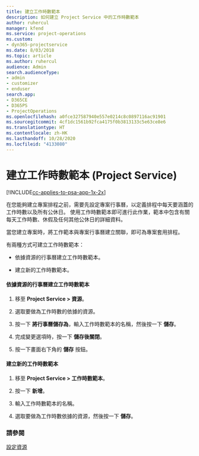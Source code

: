 ```yaml
---
title: 建立工作時數範本
description: 如何建立 Project Service 中的工作時數範本
author: ruhercul
manager: kfend
ms.service: project-operations
ms.custom:
- dyn365-projectservice
ms.date: 8/03/2018
ms.topic: article
ms.author: ruhercul
audience: Admin
search.audienceType:
- admin
- customizer
- enduser
search.app:
- D365CE
- D365PS
- ProjectOperations
ms.openlocfilehash: a0fce327587940e557e0214c8c0897116ac91901
ms.sourcegitcommit: 4cf1dc1561b92fca4175f0b3813133c5e63ce8e6
ms.translationtype: HT
ms.contentlocale: zh-HK
ms.lasthandoff: 10/28/2020
ms.locfileid: "4133080"
---
```

# <a name="create-a-work-hours-template-project-service"></a>建立工作時數範本 (Project Service)

[!INCLUDE[cc-applies-to-psa-app-1x-2x](../includes/cc-applies-to-psa-app-1x-2x.md)]

在您能夠建立專案排程之前，需要先設定專案行事曆，以定義排程中每天要涵蓋的工作時數以及所有公休日。 使用工作時數範本即可進行此作業，範本中包含有關每天工作時數、休假及任何其他公休日的詳細資料。  
  
 當您建立專案時，將工作範本與專案行事曆建立關聯，即可為專案套用排程。  
  
 有兩種方式可建立工作時數範本：  
  
-   依據資源的行事曆建立工作時數範本。  
  
-   建立新的工作時數範本。  
  
#### <a name="to-create-a-work-hours-template-based-on-a-resources-calendar"></a>依據資源的行事曆建立工作時數範本  
  
1.  移至 **Project Service > 資源**。  
  
2.  選取要做為工作時數的依據的資源。  
  
3.  按一下 **將行事曆儲存為**，輸入工作時數範本的名稱，然後按一下 **儲存**。  
  
4.  完成變更選項時，按一下 **儲存後關閉**。  
  
5.  按一下畫面右下角的 **儲存** 按鈕。  
  
#### <a name="to-create-a-new-work-hours-template"></a>建立新的工作時數範本  
  
1.  移至 **Project Service > 工作時數範本**。  
  
2.  按一下 **新增**。  
  
3.  輸入工作時數範本的名稱。  
  
4.  選取要做為工作時數依據的資源，然後按一下 **儲存**。  
  
### <a name="see-also"></a>請參閱  
 [設定資源](../psa/set-up-resources.md)
